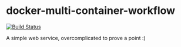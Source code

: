 # docker-multi-container-workflow
[![Build Status](https://travis-ci.com/forkbomb-666/docker-multi-container-workflow.svg?branch=master)](https://travis-ci.com/forkbomb-666/docker-multi-container-workflow)

A simple web service, overcomplicated to prove a point :)
